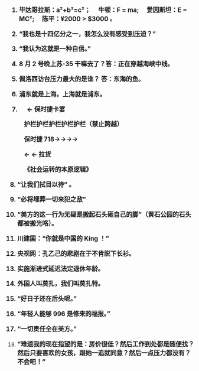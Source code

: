 <big><strong>

1. 毕达哥拉斯：a²+b²=c²；&emsp; 牛顿：F = ma; &emsp;爱因斯坦：E = MC²;&emsp; 陈平：¥2000 > \$3000 。

2. “我也是十四亿分之一，我怎么没有感受到压迫？”

3. “我认为这就是一种自信。”

4. 8 月 2 号晚上苏-35 干嘛去了？答：正在穿越海峡中线。

5. 佩洛西访台压力最大的是谁？ 答：东海的鱼。

6. 浦东就是上海，上海就是浦东。

7. &emsp; ← 保时捷卡宴

&emsp; &emsp; 护栏护栏护栏护栏护栏（禁止跨越）

&emsp; &emsp; 保时捷 718→→→→

&emsp; &emsp; ← ← 拉货

&emsp; &emsp; 《社会运转的本原逻辑》

8.  “让我们拭目以待” 。

9.  “必将埋葬一切来犯之敌”

10. “美方的这一行为无疑是搬起石头砸自己的脚”（黄石公园的石头都被搬光咯）。

11. 川建国：“你就是中国的 King ！”

12. 央视网：孔乙己的悲剧在于不肯脱下长衫。

13. 实施渐进式延迟法定退休年龄。

14. 外国人叫莫扎，我们叫莫扎特。

15. “好日子还在后头呢。”

16. “年轻人能够 996 是修来的福报。”

17. “一切责任全在美方。”

18. “难道我的现在指望的是：房价很低？然后工作到处都是随便找？然后只要喜欢的女孩，跟她一追就同意？然后一点压力都没有？不会吧！”
    </strong></big>
